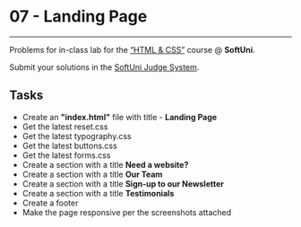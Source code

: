 # 07 - Landing Page
------
Problems for in-class lab for the [“HTML & CSS”](https://softuni.bg/trainings/2375/html-and-css-may-2019) course @ **SoftUni**.

Submit your solutions in the [SoftUni Judge System](https://judge.softuni.bg/Contests/1239/Media-Queries).

## Tasks
* Create an **"index.html"** file with title - **Landing Page**
* Get the latest reset.css
* Get the latest typography.css
* Get the latest buttons.css
* Get the latest forms.css
* Create a section with a title **Need a website?**
* Create a section with a title **Our Team**
* Create a section with a title **Sign-up to our Newsletter**
* Create a section with a title **Testimonials**
* Create a footer
* Make the page responsive per the screenshots attached
